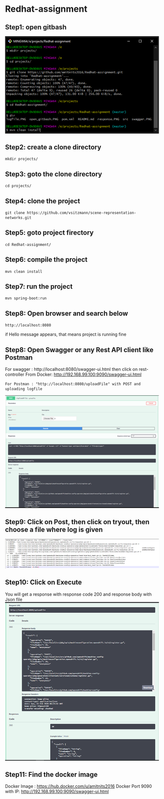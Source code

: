 # Redhat-assignment
## Step1: open gitbash
![title](open_gitbash_1.PNG)
## Step2: create a clone directory
```
mkdir projects/
```
## Step3: goto the clone directory
```
cd projects/
```
## Step4: clone the project
```
git clone https://github.com/vsitzmann/scene-representation-networks.git
```
## Step5: goto project firectory
```
cd Redhat-assignment/
```
## Step6: compile the project
```
mvn clean install
```
## Step7: run the project
```
mvn spring-boot:run
```
## Step8: Open browser and search below
```
http://localhost:8080
```
if Hello message appears, that means project is running fine
## Step8: Open Swagger or any Rest API client like Postman
For swagger : http://localhost:8080/swagger-ui.html then click on rest-controller
From Docker: http://192.168.99.100:9090/swagger-ui.html
```
For Postman : "http://localhost:8080/uploadFile" with POST and uploading logfile
```
![title](swagger.PNG)
## Step9: Click on Post, then click on tryout, then choose a file where log is given
![title](logfile.PNG)
## Step10: Click on Execute
You will get a response with response code 200 and response body with Json file
![title](get_response.PNG)

## Step11: Find the docker image
Docker Image : https://hub.docker.com/u/amitnits2016
Docker Port 9090 with IP: http://192.168.99.100:9090/swagger-ui.html
